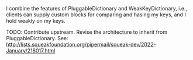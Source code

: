 I combine the features of PluggableDictionary and WeakKeyDictionary, i.e., clients can supply custom blocks for comparing and hasing my keys, and I hold weakly on my keys.

TODO: Contribute upstream. Revise the architecture to inherit from PluggableDictionary. See: http://lists.squeakfoundation.org/pipermail/squeak-dev/2022-January/218017.html